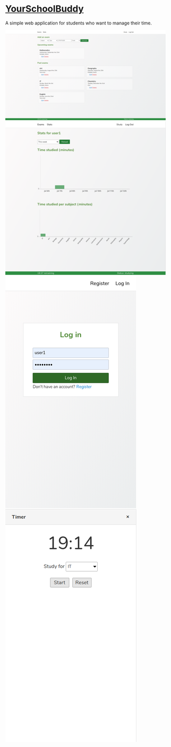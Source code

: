 # [YourSchoolBuddy](https://yourschoolbuddy.herokuapp.com)

A simple web application for students who want to manage their time.

![App main page](doc/app_01.png)
![App stats screen](doc/app_02.png)
![App login screen](doc/app_03.png)
![App timer screen](doc/app_04.png)
